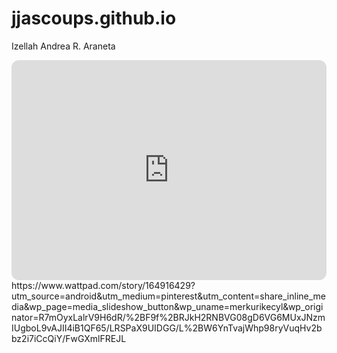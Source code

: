 # jjascoups.github.io
Izellah Andrea R. Araneta
<iframe style="border-radius:12px" src="https://open.spotify.com/embed/playlist/7csyiGFgy5qFbLlXYLXK2g?utm_source=generator" width="100%" height="352" frameBorder="0" allowfullscreen="" allow="autoplay; clipboard-write; encrypted-media; fullscreen; picture-in-picture" loading="lazy"></iframe>
https://www.wattpad.com/story/164916429?utm_source=android&utm_medium=pinterest&utm_content=share_inline_media&wp_page=media_slideshow_button&wp_uname=merkurikecyl&wp_originator=R7mOyxLalrV9H6dR/%2BF9f%2BRJkH2RNBVG08gD6VG6MUxJNzmIUgboL9vAJII4iB1QF65/LRSPaX9UIDGG/L%2BW6YnTvajWhp98ryVuqHv2bbz2i7iCcQiY/FwGXmlFREJL
